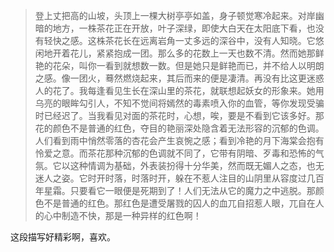 > 登上丈把高的山坡，头顶上一棵大树亭亭如盖，身子顿觉寒冷起来。对岸幽暗的地方，一株茶花正在开放，叶子深绿，即使大白天在太阳底下看，也没有轻快之感。这株茶花长在远离岩角一丈多远的深谷中，没有人知晓。它悠闲地开着花儿，紧紧抱成一团。那么多的花数上一天也数不清。然而她那鲜艳的花朵，叫你一看到就想数一数。但是她只是鲜艳而已，并不给人以明朗之感。像一团火，蓦然燃烧起来，其后而来的便是凄清。再没有比这更迷惑人的花了。我每逢看见生长在深山里的茶花，就联想起妖女的形象来。她用乌亮的眼眸勾引人，不知不觉间将嫣然的毒素喷入你的血管，等你发现受骗时已经迟了。当我看见对面的茶花时，心想，唉，要是不看到它该多好。那花的颜色不是普通的红色，夺目的艳丽深处隐含着无法形容的沉郁的色调。人们看到雨中悄然零落的杏花会产生哀惋之感；看到冷艳的月下海棠会抱有怜爱之意。而茶花那种沉郁的色调就不同了，它带有阴暗、歹毒和恐怖的气氛。它以这种情调为基础，外表装扮得十分华美，然而既无媚人之态，也无迷人之姿。它时开时落，时落时开，躲在不惹人注目的山阴里从容度过几百年星霜。只要看它一眼便是死期到了！人们无法从它的魔力之中逃脱。那颜色不是普通的红色。那红色是遭受屠戮的囚人的血兀自招惹人眼，兀自在人的心中制造不快，那是一种异样的红色啊！

这段描写好精彩啊，喜欢。
